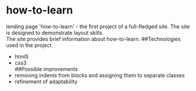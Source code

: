 # how-to-learn  
  
lending page 'how-to-learn' - the first project of a full-fledged site. 
The site is designed to demonstrate layout skills.  
The site provides brief information about how-to-learn. 
##Technologies used in the project  
* html5 
* css3  
##Possible improvements 
* removing indents from blocks and assigning them to separate classes 
* refinement of adaptability  
